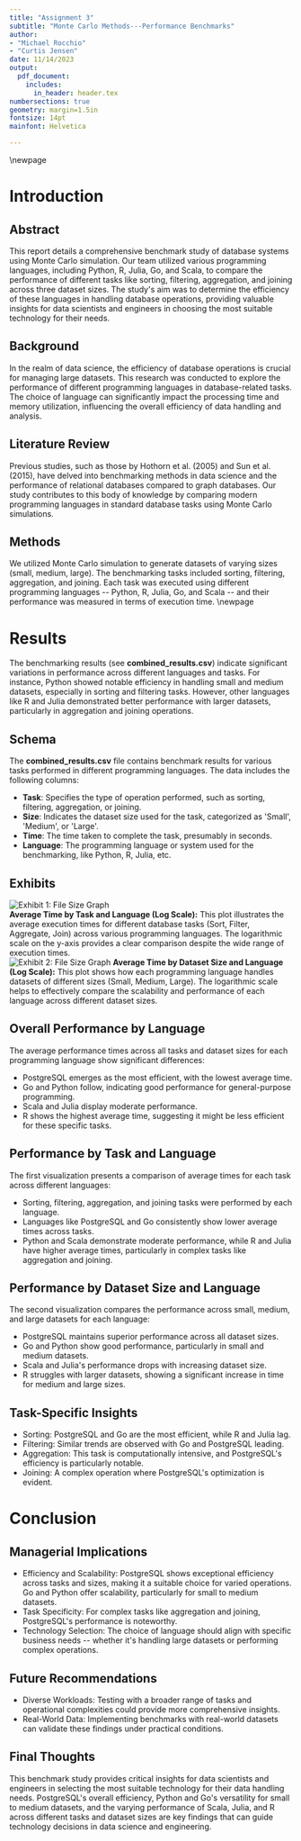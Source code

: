 ```yaml
---
title: "Assignment 3"
subtitle: "Monte Carlo Methods---Performance Benchmarks"
author:
- "Michael Rocchio"
- "Curtis Jensen"
date: 11/14/2023
output: 
  pdf_document:
    includes:
      in_header: header.tex
numbersections: true
geometry: margin=1.5in
fontsize: 14pt
mainfont: Helvetica

---
```


\newpage

# Introduction

## Abstract

This report details a comprehensive benchmark study of database systems using Monte Carlo simulation. Our team utilized various programming languages, including Python, R, Julia, Go, and Scala, to compare the performance of different tasks like sorting, filtering, aggregation, and joining across three dataset sizes. The study's aim was to determine the efficiency of these languages in handling database operations, providing valuable insights for data scientists and engineers in choosing the most suitable technology for their needs.

## Background

In the realm of data science, the efficiency of database operations is crucial for managing large datasets. This research was conducted to explore the performance of different programming languages in database-related tasks. The choice of language can significantly impact the processing time and memory utilization, influencing the overall efficiency of data handling and analysis.

## Literature Review

Previous studies, such as those by Hothorn et al. (2005) and Sun et al. (2015), have delved into benchmarking methods in data science and the performance of relational databases compared to graph databases. Our study contributes to this body of knowledge by comparing modern programming languages in standard database tasks using Monte Carlo simulations.

## Methods

We utilized Monte Carlo simulation to generate datasets of varying sizes (small, medium, large). The benchmarking tasks included sorting, filtering, aggregation, and joining. Each task was executed using different programming languages -- Python, R, Julia, Go, and Scala -- and their performance was measured in terms of execution time.
\newpage

# Results

The benchmarking results (see **combined_results.csv**) indicate significant variations in performance across different languages and tasks. For instance, Python showed notable efficiency in handling small and medium datasets, especially in sorting and filtering tasks. However, other languages like R and Julia demonstrated better performance with larger datasets, particularly in aggregation and joining operations.

## Schema
The **combined_results.csv** file contains benchmark results for various tasks performed in different programming languages. The data includes the following columns:

- **Task**: Specifies the type of operation performed, such as sorting, filtering, aggregation, or joining.
- **Size**: Indicates the dataset size used for the task, categorized as 'Small', 'Medium', or 'Large'.
- **Time**: The time taken to complete the task, presumably in seconds.
- **Language**: The programming language or system used for the benchmarking, like Python, R, Julia, etc.

## Exhibits

![Exhibit 1: File Size Graph](task_graph.png)
</br>
**Average Time by Task and Language (Log Scale):**
This plot illustrates the average execution times for different database tasks (Sort, Filter, Aggregate, Join) across various programming languages. The logarithmic scale on the y-axis provides a clear comparison despite the wide range of execution times.
</br>
![Exhibit 2: File Size Graph](size_graph.png)
**Average Time by Dataset Size and Language (Log Scale):**
This plot shows how each programming language handles datasets of different sizes (Small, Medium, Large). The logarithmic scale helps to effectively compare the scalability and performance of each language across different dataset sizes.

## Overall Performance by Language

The average performance times across all tasks and dataset sizes for each programming language show significant differences:

- PostgreSQL emerges as the most efficient, with the lowest average time.
- Go and Python follow, indicating good performance for general-purpose programming.
- Scala and Julia display moderate performance.
- R shows the highest average time, suggesting it might be less efficient for these specific tasks.

## Performance by Task and Language

The first visualization presents a comparison of average times for each task across different languages:

- Sorting, filtering, aggregation, and joining tasks were performed by each language.
- Languages like PostgreSQL and Go consistently show lower average times across tasks.
- Python and Scala demonstrate moderate performance, while R and Julia have higher average times, particularly in complex tasks like aggregation and joining.

## Performance by Dataset Size and Language

The second visualization compares the performance across small, medium, and large datasets for each language:

- PostgreSQL maintains superior performance across all dataset sizes.
- Go and Python show good performance, particularly in small and medium datasets.
- Scala and Julia's performance drops with increasing dataset size.
- R struggles with larger datasets, showing a significant increase in time for medium and large sizes.

## Task-Specific Insights

- Sorting: PostgreSQL and Go are the most efficient, while R and Julia lag.
- Filtering: Similar trends are observed with Go and PostgreSQL leading.
- Aggregation: This task is computationally intensive, and PostgreSQL's efficiency is particularly notable.
- Joining: A complex operation where PostgreSQL's optimization is evident.

# Conclusion

## Managerial Implications

- Efficiency and Scalability: PostgreSQL shows exceptional efficiency across tasks and sizes, making it a suitable choice for varied operations. Go and Python offer scalability, particularly for small to medium datasets.
- Task Specificity: For complex tasks like aggregation and joining, PostgreSQL's performance is noteworthy.
- Technology Selection: The choice of language should align with specific business needs -- whether it's handling large datasets or performing complex operations.

## Future Recommendations

- Diverse Workloads: Testing with a broader range of tasks and operational complexities could provide more comprehensive insights.
- Real-World Data: Implementing benchmarks with real-world datasets can validate these findings under practical conditions.

## Final Thoughts

This benchmark study provides critical insights for data scientists and engineers in selecting the most suitable technology for their data handling needs. PostgreSQL's overall efficiency, Python and Go's versatility for small to medium datasets, and the varying performance of Scala, Julia, and R across different tasks and dataset sizes are key findings that can guide technology decisions in data science and engineering.

